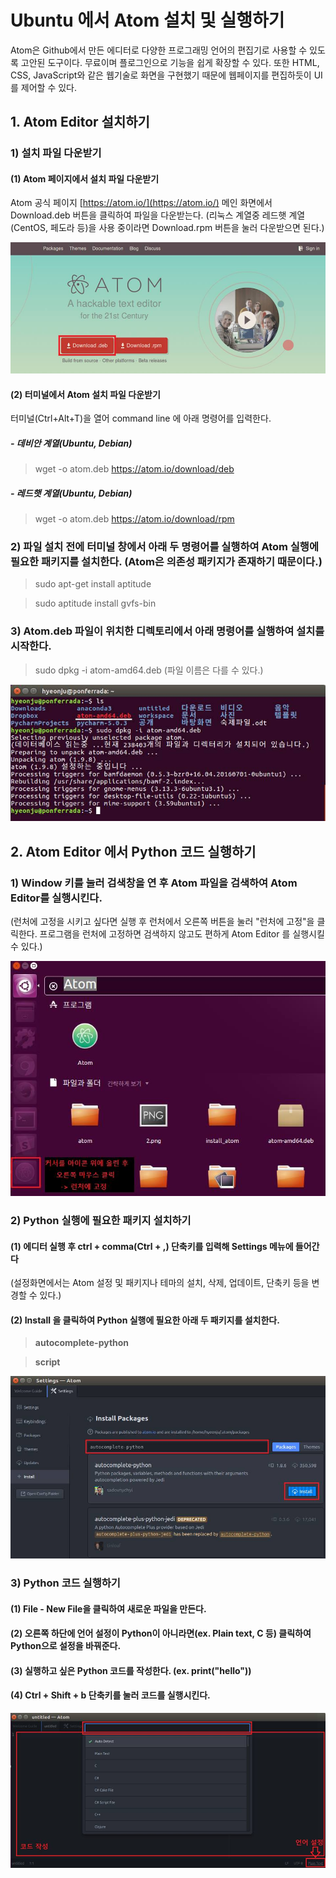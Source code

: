 # Ubuntu 에서 Atom 설치 및 실행하기

  Atom은 Github에서 만든 에디터로 다양한 프로그래밍 언어의 편집기로 사용할 수 있도록 고안된 도구이다. 무료이며 플로그인으로 기능을 쉽게 확장할 수 있다. 또한 HTML, CSS, JavaScript와 같은 웹기술로 화면을 구현했기 때문에 웹페이지를 편집하듯이 UI를 제어할 수 있다.

## 1. Atom Editor 설치하기

### 1) 설치 파일 다운받기
  
#### (1) Atom 페이지에서 설치 파일 다운받기 
Atom 공식 페이지 [https://atom.io/](https://atom.io/)  메인 화면에서 Download.deb 버튼을 클릭하여 파일을 다운받는다. (리눅스 계열중 레드햇 계열(CentOS, 페도라 등)을 사용 중이라면 Download.rpm 버튼을 눌러 다운받으면 된다.)

![atom 페이지](./Atom_ubuntu_img/atom_install_page.jpg)

#### (2) 터미널에서 Atom 설치 파일 다운받기

   터미널(Ctrl+Alt+T)을 열어 command line 에 아래 명령어를 입력한다.
  
  
#####  -  데비안 계열(Ubuntu, Debian)
> wget -o atom.deb https://atom.io/download/deb

#####  -  레드햇 계열(Ubuntu, Debian)
> wget -o atom.deb https://atom.io/download/rpm


### 2) 파일 설치 전에 터미널 창에서 아래 두 명령어를 실행하여 Atom 실행에 필요한 패키지를 설치한다. (Atom은 의존성 패키지가 존재하기 때문이다.)

> sudo apt-get install aptitude

> sudo aptitude install gvfs-bin

### 3) Atom.deb 파일이 위치한 디렉토리에서 아래 명령어를 실행하여 설치를 시작한다.

> sudo dpkg -i atom-amd64.deb (파일 이름은 다를 수 있다.)  

![install_atom 터미널](./Atom_ubuntu_img/install_atom.jpg)

## 2. Atom Editor 에서 Python 코드 실행하기

### 1) Window 키를 눌러 검색창을 연 후 Atom 파일을 검색하여 Atom Editor를 실행시킨다.
  (런처에 고정을 시키고 싶다면 실행 후 런처에서 오른쪽 버튼을 눌러 "런처에 고정"을 클릭한다. 프로그램을 런처에 고정하면 검색하지 않고도 편하게 Atom Editor 를 실행시킬 수 있다.)

![Atom 파일 찾기](./Atom_ubuntu_img/run_atom.jpg)
  

### 2) Python 실행에 필요한 패키지 설치하기

#### (1) 에디터 실행 후 ctrl + comma(Ctrl + ,) 단축키를 입력해 Settings 메뉴에 들어간다
  (설정화면에서는 Atom 설정 및 패키지나 테마의 설치, 삭제, 업데이트, 단축키 등을 변경할 수 있다.)
#### (2) Install 을 클릭하여 Python 실행에 필요한 아래 두 패키지를 설치한다.
> __autocomplete-python__   
  
> __script__

![패키지 설치](./Atom_ubuntu_img/atom_setting.jpg)

### 3) Python 코드 실행하기
   
#### (1) File - New File을 클릭하여 새로운 파일을 만든다.
#### (2) 오른쪽 하단에 언어 설정이 Python이 아니라면(ex. Plain text, C 등) 클릭하여 Python으로 설정을 바꿔준다.
#### (3) 실행하고 싶은 Python 코드를 작성한다.  (ex. print("hello"))
#### (4) Ctrl + Shift + b 단축키를 눌러 코드를 실행시킨다.

![코드 실행](./Atom_ubuntu_img/run_python.jpg)
